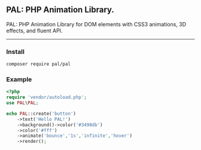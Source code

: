 ## PAL: PHP Animation Library.

PAL: PHP Animation Library for DOM elements with CSS3 animations, 3D effects, and fluent API.

---

### Install

```bash
composer require pal/pal
```

### Example

```php
<?php
require 'vendor/autoload.php';
use PAL\PAL;

echo PAL::create('button')
    ->text('Hello PAL!')
    ->background()->color('#3498db')
    ->color('#fff')
    ->animate('bounce','1s','infinite','hover')
    ->render();
```
